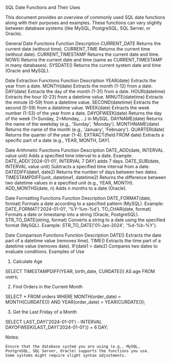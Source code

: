 SQL Date Functions and Their Uses

This document provides an overview of commonly used SQL date functions along with their purposes and examples. These functions can vary slightly between database systems (like MySQL, PostgreSQL, SQL Server, or Oracle).

General Date Functions
Function	Description
CURRENT_DATE	Returns the current date (without time).
CURRENT_TIME	Returns the current time (without date).
CURRENT_TIMESTAMP	Returns the current date and time.
NOW()	Returns the current date and time (same as CURRENT_TIMESTAMP in many databases).
SYSDATE()	Returns the current system date and time (Oracle and MySQL).

Date Extraction Functions
Function	Description
YEAR(date)	Extracts the year from a date.
MONTH(date)	Extracts the month (1-12) from a date.
DAY(date)	Extracts the day of the month (1-31) from a date.
HOUR(datetime)	Extracts the hour (0-23) from a datetime value.
MINUTE(datetime)	Extracts the minute (0-59) from a datetime value.
SECOND(datetime)	Extracts the second (0-59) from a datetime value.
WEEK(date)	Extracts the week number (1-53) of the year from a date.
DAYOFWEEK(date)	Returns the day of the week (1=Sunday, 2=Monday, ...) in MySQL.
DAYNAME(date)	Returns the name of the weekday (e.g., 'Sunday', 'Monday').
MONTHNAME(date)	Returns the name of the month (e.g., 'January', 'February').
QUARTER(date)	Returns the quarter of the year (1-4).
EXTRACT(field FROM date)	Extracts a specific part of a date (e.g., YEAR, MONTH, DAY).

Date Arithmetic Functions
Function	Description
DATE_ADD(date, INTERVAL value unit)	Adds a specified time interval to a date. Example: DATE_ADD('2024-01-01', INTERVAL 7 DAY) adds 7 days.
DATE_SUB(date, INTERVAL value unit)	Subtracts a specified time interval from a date.
DATEDIFF(date1, date2)	Returns the number of days between two dates.
TIMESTAMPDIFF(unit, datetime1, datetime2)	Returns the difference between two datetime values in a specified unit (e.g., YEAR, MONTH).
ADD_MONTHS(date, n)	Adds n months to a date (Oracle).

Date Formatting Functions
Function	Description
DATE_FORMAT(date, format)	Formats a date according to a specified pattern (MySQL). Example: DATE_FORMAT('2024-01-01', '%Y-%m-%d').
TO_CHAR(date, format)	Formats a date or timestamp into a string (Oracle, PostgreSQL).
STR_TO_DATE(string, format)	Converts a string to a date using the specified format (MySQL). Example: STR_TO_DATE('01-Jan-2024', '%d-%b-%Y').

Date Comparison Functions
Function	Description
DATE()	Extracts the date part of a datetime value (removes time).
TIME()	Extracts the time part of a datetime value (removes date).
IF(date1 > date2)	Compares two dates to evaluate conditions.
Examples of Use
1. Calculate Age

SELECT TIMESTAMPDIFF(YEAR, birth_date, CURDATE()) AS age FROM users;

2. Find Orders in the Current Month

SELECT * 
FROM orders 
WHERE MONTH(order_date) = MONTH(CURDATE()) 
  AND YEAR(order_date) = YEAR(CURDATE());

3. Get the Last Friday of a Month

SELECT LAST_DAY('2024-01-01') - INTERVAL DAYOFWEEK(LAST_DAY('2024-01-01')) + 6 DAY;

Notes:

    Ensure that the database system you are using (e.g., MySQL, PostgreSQL, SQL Server, Oracle) supports the functions you use.
    Some systems might require slight syntax adjustments.

